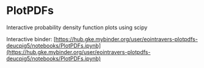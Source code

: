 # PlotPDFs
Interactive probability density function plots using scipy

Interactive binder: [https://hub.gke.mybinder.org/user/eointravers-plotpdfs-deucpig5/notebooks/PlotPDFs.ipynb](https://hub.gke.mybinder.org/user/eointravers-plotpdfs-deucpig5/notebooks/PlotPDFs.ipynb)
